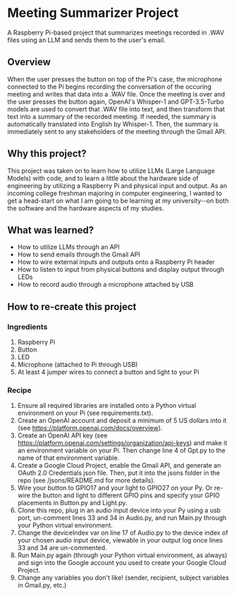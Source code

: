 # Meeting Summarizer Project

A Raspberry Pi-based project that summarizes meetings recorded in .WAV files using an LLM and sends them to the user's email.

## Overview

When the user presses the button on top of the Pi's case, the microphone connected to the Pi begins recording the conversation of the occuring meeting and writes that data into a .WAV file. Once the meeting is over and the user presses the button again, OpenAI's Whisper-1 and GPT-3.5-Turbo models are used to convert that .WAV file into text, and then transform that text into a summary of the recorded meeting. If needed, the summary is automatically translated into English by Whisper-1. Then, the summary is immediately sent to any stakeholders of the meeting through the Gmail API.

## Why this project?

This project was taken on to learn how to utilize LLMs (Large Language Models) with code, and to learn a little about the hardware side of engineering by utilizing a Raspberry Pi and physical input and output. As an incoming college freshman majoring in computer engineering, I wanted to get a head-start on what I am going to be learning at my university--on both the software and the hardware aspects of my studies.

## What was learned?

- How to utilize LLMs through an API
- How to send emails through the Gmail API
- How to wire external inputs and outputs onto a Raspberry Pi header
- How to listen to input from physical buttons and display output through LEDs
- How to record audio through a microphone attached by USB

## How to re-create this project

### Ingredients
1. Raspberry Pi
2. Button
3. LED
4. Microphone (attached to Pi through USB)
5. At least 4 jumper wires to connect a button and light to your Pi

### Recipe
1. Ensure all required libraries are installed onto a Python virtual environment on your Pi (see requirements.txt).
2. Create an OpenAI account and deposit a minimum of 5 US dollars into it (see https://platform.openai.com/docs/overview).
3. Create an OpenAI API key (see https://platform.openai.com/settings/organization/api-keys) and make it an environment variable on your Pi. Then change line 4 of Gpt.py to the name of that environment variable.
4. Create a Google Cloud Project, enable the Gmail API, and generate an OAuth 2.0 Credentials json file. Then, put it into the jsons folder in the repo (see /jsons/README.md for more details).
5. Wire your button to GPIO17 and your light to GPIO27 on your Py. Or re-wire the button and light to different GPIO pins and specify your GPIO placements in Button.py and Light.py.
6. Clone this repo, plug in an audio input device into your Py using a usb port, un-comment lines 33 and 34 in Audio.py, and run Main.py through your Python virtual environment.
7. Change the deviceIndex var on line 17 of Audio.py to the device index of your chosen audio input device, viewable in your output log once lines 33 and 34 are un-commented.
8. Run Main.py again (through your Python virtual environment, as always) and sign into the Google account you used to create your Google Cloud Project.
9. Change any variables you don't like! (sender, recipient, subject variables in Gmail.py, etc.)
